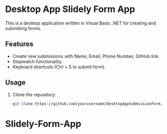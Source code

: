 # Desktop App Slidely Form App

This is a desktop application written in Visual Basic .NET for creating and submitting forms.

## Features

- Create new submissions with Name, Email, Phone Number, GitHub link.
- Stopwatch functionality.
- Keyboard shortcuts (Ctrl + S to submit form).

## Usage

1. Clone the repository:
   ```bash
   git clone https://github.com/yourusername/DesktopAppSubmissionForm.git
# Slidely-Form-App
